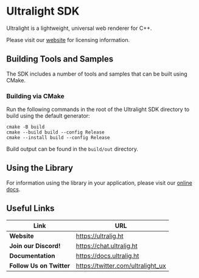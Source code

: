# Ultralight SDK

Ultralight is a lightweight, universal web renderer for C++.

Please visit our [website](https://ultralig.ht) for licensing information.

## Building Tools and Samples

The SDK includes a number of tools and samples that can be built using CMake.

### Building via CMake

Run the following commands in the root of the Ultralight SDK directory to build using the default generator:

```
cmake -B build
cmake --build build --config Release
cmake --install build --config Release
```

Build output can be found in the `build/out` directory.

## Using the Library

For information using the library in your application, please visit our [online docs](https://docs.ultralig.ht).

## Useful Links

| Link                       | URL                                   |
| -------------------------- | ------------------------------------- |
| __Website__                | <https://ultralig.ht>                 |
| __Join our Discord!__      | <https://chat.ultralig.ht>            |
| __Documentation__          | <https://docs.ultralig.ht>            | 
| __Follow Us on Twitter__   | <https://twitter.com/ultralight_ux>   |